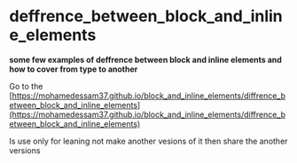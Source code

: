 # deffrence_between_block_and_inline_elements
__some few examples of deffrence between block and inline elements and how to cover from type to another__

Go to the [https://mohamedessam37.github.io/block_and_inline_elements/diffrence_between_block_and_inline_elements](https://mohamedessam37.github.io/block_and_inline_elements/diffrence_between_block_and_inline_elements)

Is use only for leaning not make another vesions of it then share the another versions

